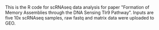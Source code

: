 This is the R code for scRNAseq data analysis for paper "Formation of Memory Assemblies through the DNA Sensing Tlr9 Pathway". Inputs are five 10x scRNAseq samples, raw fastq and matrix data were uploaded to GEO. 
